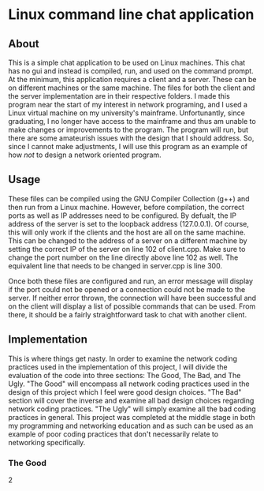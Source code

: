 # Linux command line chat application

## About

This is a simple chat application to be used on Linux machines. This chat has no gui and instead is compiled, run, and used on the command prompt. At the minimum, this application requires a client and a server. These can be on different machines or the same machine. The files for both the client  and the server implementation are in their respective folders. I made this program near the start of my interest in network programing, and I used a Linux virtual machine on my university's mainframe. Unfortunantly, since graduating, I no longer have access to the mainframe and thus am unable to make changes or improvements to the program. The program will run, but there are some amateurish issues with the design that I should address. So, since I cannot make adjustments, I will use this program as an example of how *not* to design a network oriented program.

## Usage

These files can be compiled using the GNU Compiler Collection (g++) and then run from a Linux machine. However, before compilation, the correct ports as well as IP addresses need to be configured. By defualt, the IP address of the server is set to the loopback address (127.0.0.1). Of course, this will only work if the clients and the host are all on the same machine. This can be changed to the address of a server on a different machine by setting the correct IP of the server on line 102 of client.cpp. Make sure to change the port number on the line directly above line 102 as well. The equivalent line that needs to be changed in server.cpp is line 300.

Once both these files are configured and run, an error message will display if the port could not be opened or a connection could not be made to the server. If neither error thrown, the connection will have been successful and on the client will display a list of possible commands that can be used. From there, it should be a fairly straightforward task to chat with another client.

## Implementation

This is where things get nasty. In order to examine the network coding practices used in the implementation of this project, I will divide the evaluation of the code into three sections: The Good, The Bad, and The Ugly. "The Good" will encompass all network coding practices used in the design of this project which I feel were good design choices. "The Bad" section will cover the inverse and examine all bad design choices regarding network coding practices. "The Ugly" will simply examine all the bad coding practices in general. This project was completed at the middle stage in both my programming and networking education and as such can be used as an example of poor coding practices that don't necessarily relate to networking specifically.

### The Good

2
